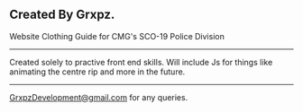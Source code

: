 Created By Grxpz.
-----------------

Website Clothing Guide for CMG's SCO-19 Police Division

----------------------------------------------

Created solely to practive front end skills. Will include Js for things like animating the centre rip and more in the future.

----------------------------------------------

GrxpzDevelopment@gmail.com for any queries.